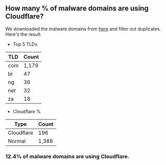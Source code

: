 ## How many % of malware domains are using Cloudflare?


We downloaded the malware domains from [here](https://urlhaus.abuse.ch) and filter out duplicates.
Here's the result.


[//]: # (start replacement)


- Top 5 TLDs

| TLD | Count |
| --- | --- |
| com | 1,179 |
| br | 47 |
| ng | 36 |
| net | 32 |
| za | 18 |


- Cloudflare %

| Type | Count |
| --- | --- |
| Cloudflare | 196 |
| Normal | 1,388 |


### 12.4% of malware domains are using Cloudflare.